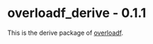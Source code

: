 # overloadf\_derive - 0.1.1

This is the derive package of [overloadf](https://github.com/zenixls2/overloadf).
